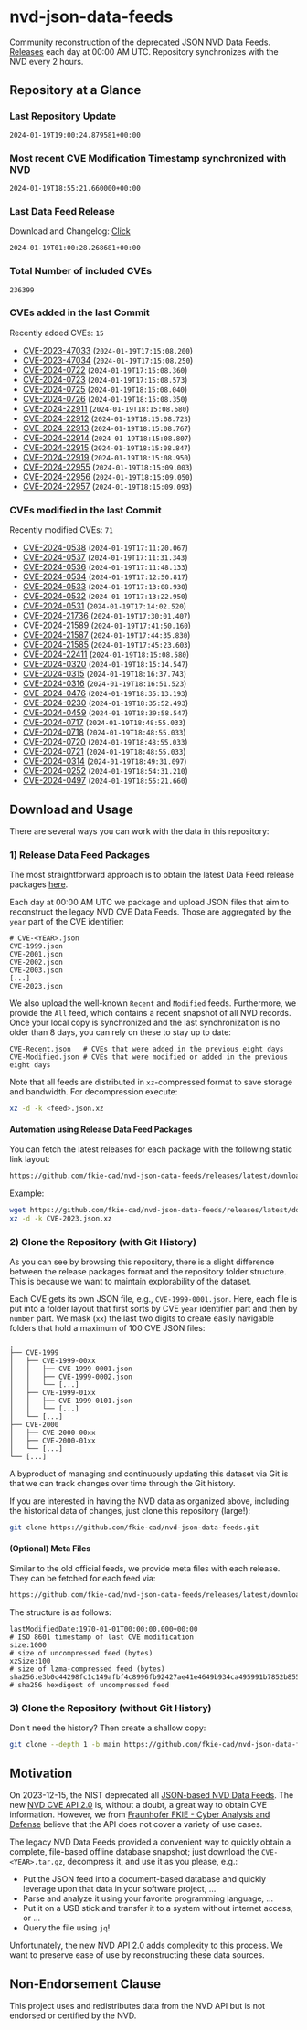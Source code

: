 # nvd-json-data-feeds

Community reconstruction of the deprecated JSON NVD Data Feeds. 
[Releases](https://github.com/fkie-cad/nvd-json-data-feeds/releases/latest) each day at 00:00 AM UTC.
Repository synchronizes with the NVD every 2 hours.

## Repository at a Glance

### Last Repository Update

```plain
2024-01-19T19:00:24.879581+00:00
```

### Most recent CVE Modification Timestamp synchronized with NVD

```plain
2024-01-19T18:55:21.660000+00:00
```

### Last Data Feed Release

Download and Changelog: [Click](https://github.com/fkie-cad/nvd-json-data-feeds/releases/latest)

```plain
2024-01-19T01:00:28.268681+00:00
```

### Total Number of included CVEs

```plain
236399
```

### CVEs added in the last Commit

Recently added CVEs: `15`

* [CVE-2023-47033](CVE-2023/CVE-2023-470xx/CVE-2023-47033.json) (`2024-01-19T17:15:08.200`)
* [CVE-2023-47034](CVE-2023/CVE-2023-470xx/CVE-2023-47034.json) (`2024-01-19T17:15:08.250`)
* [CVE-2024-0722](CVE-2024/CVE-2024-07xx/CVE-2024-0722.json) (`2024-01-19T17:15:08.360`)
* [CVE-2024-0723](CVE-2024/CVE-2024-07xx/CVE-2024-0723.json) (`2024-01-19T17:15:08.573`)
* [CVE-2024-0725](CVE-2024/CVE-2024-07xx/CVE-2024-0725.json) (`2024-01-19T18:15:08.040`)
* [CVE-2024-0726](CVE-2024/CVE-2024-07xx/CVE-2024-0726.json) (`2024-01-19T18:15:08.350`)
* [CVE-2024-22911](CVE-2024/CVE-2024-229xx/CVE-2024-22911.json) (`2024-01-19T18:15:08.680`)
* [CVE-2024-22912](CVE-2024/CVE-2024-229xx/CVE-2024-22912.json) (`2024-01-19T18:15:08.723`)
* [CVE-2024-22913](CVE-2024/CVE-2024-229xx/CVE-2024-22913.json) (`2024-01-19T18:15:08.767`)
* [CVE-2024-22914](CVE-2024/CVE-2024-229xx/CVE-2024-22914.json) (`2024-01-19T18:15:08.807`)
* [CVE-2024-22915](CVE-2024/CVE-2024-229xx/CVE-2024-22915.json) (`2024-01-19T18:15:08.847`)
* [CVE-2024-22919](CVE-2024/CVE-2024-229xx/CVE-2024-22919.json) (`2024-01-19T18:15:08.950`)
* [CVE-2024-22955](CVE-2024/CVE-2024-229xx/CVE-2024-22955.json) (`2024-01-19T18:15:09.003`)
* [CVE-2024-22956](CVE-2024/CVE-2024-229xx/CVE-2024-22956.json) (`2024-01-19T18:15:09.050`)
* [CVE-2024-22957](CVE-2024/CVE-2024-229xx/CVE-2024-22957.json) (`2024-01-19T18:15:09.093`)


### CVEs modified in the last Commit

Recently modified CVEs: `71`

* [CVE-2024-0538](CVE-2024/CVE-2024-05xx/CVE-2024-0538.json) (`2024-01-19T17:11:20.067`)
* [CVE-2024-0537](CVE-2024/CVE-2024-05xx/CVE-2024-0537.json) (`2024-01-19T17:11:31.343`)
* [CVE-2024-0536](CVE-2024/CVE-2024-05xx/CVE-2024-0536.json) (`2024-01-19T17:11:48.133`)
* [CVE-2024-0534](CVE-2024/CVE-2024-05xx/CVE-2024-0534.json) (`2024-01-19T17:12:50.817`)
* [CVE-2024-0533](CVE-2024/CVE-2024-05xx/CVE-2024-0533.json) (`2024-01-19T17:13:08.930`)
* [CVE-2024-0532](CVE-2024/CVE-2024-05xx/CVE-2024-0532.json) (`2024-01-19T17:13:22.950`)
* [CVE-2024-0531](CVE-2024/CVE-2024-05xx/CVE-2024-0531.json) (`2024-01-19T17:14:02.520`)
* [CVE-2024-21736](CVE-2024/CVE-2024-217xx/CVE-2024-21736.json) (`2024-01-19T17:30:01.407`)
* [CVE-2024-21589](CVE-2024/CVE-2024-215xx/CVE-2024-21589.json) (`2024-01-19T17:41:50.160`)
* [CVE-2024-21587](CVE-2024/CVE-2024-215xx/CVE-2024-21587.json) (`2024-01-19T17:44:35.830`)
* [CVE-2024-21585](CVE-2024/CVE-2024-215xx/CVE-2024-21585.json) (`2024-01-19T17:45:23.603`)
* [CVE-2024-22411](CVE-2024/CVE-2024-224xx/CVE-2024-22411.json) (`2024-01-19T18:15:08.580`)
* [CVE-2024-0320](CVE-2024/CVE-2024-03xx/CVE-2024-0320.json) (`2024-01-19T18:15:14.547`)
* [CVE-2024-0315](CVE-2024/CVE-2024-03xx/CVE-2024-0315.json) (`2024-01-19T18:16:37.743`)
* [CVE-2024-0316](CVE-2024/CVE-2024-03xx/CVE-2024-0316.json) (`2024-01-19T18:16:51.523`)
* [CVE-2024-0476](CVE-2024/CVE-2024-04xx/CVE-2024-0476.json) (`2024-01-19T18:35:13.193`)
* [CVE-2024-0230](CVE-2024/CVE-2024-02xx/CVE-2024-0230.json) (`2024-01-19T18:35:52.493`)
* [CVE-2024-0459](CVE-2024/CVE-2024-04xx/CVE-2024-0459.json) (`2024-01-19T18:39:58.547`)
* [CVE-2024-0717](CVE-2024/CVE-2024-07xx/CVE-2024-0717.json) (`2024-01-19T18:48:55.033`)
* [CVE-2024-0718](CVE-2024/CVE-2024-07xx/CVE-2024-0718.json) (`2024-01-19T18:48:55.033`)
* [CVE-2024-0720](CVE-2024/CVE-2024-07xx/CVE-2024-0720.json) (`2024-01-19T18:48:55.033`)
* [CVE-2024-0721](CVE-2024/CVE-2024-07xx/CVE-2024-0721.json) (`2024-01-19T18:48:55.033`)
* [CVE-2024-0314](CVE-2024/CVE-2024-03xx/CVE-2024-0314.json) (`2024-01-19T18:49:31.097`)
* [CVE-2024-0252](CVE-2024/CVE-2024-02xx/CVE-2024-0252.json) (`2024-01-19T18:54:31.210`)
* [CVE-2024-0497](CVE-2024/CVE-2024-04xx/CVE-2024-0497.json) (`2024-01-19T18:55:21.660`)


## Download and Usage

There are several ways you can work with the data in this repository:

### 1) Release Data Feed Packages

The most straightforward approach is to obtain the latest Data Feed release packages [here](https://github.com/fkie-cad/nvd-json-data-feeds/releases/latest).

Each day at 00:00 AM UTC we package and upload JSON files that aim to reconstruct the legacy NVD CVE Data Feeds.
Those are aggregated by the `year` part of the CVE identifier:

```
# CVE-<YEAR>.json
CVE-1999.json
CVE-2001.json
CVE-2002.json
CVE-2003.json
[...]
CVE-2023.json
```

We also upload the well-known `Recent` and `Modified` feeds.
Furthermore, we provide the `All` feed, which contains a recent snapshot of all NVD records.
Once your local copy is synchronized and the last synchronization is no older than 8 days, you can rely on these to stay up to date:

```plain
CVE-Recent.json   # CVEs that were added in the previous eight days
CVE-Modified.json # CVEs that were modified or added in the previous eight days
```

Note that all feeds are distributed in `xz`-compressed format to save storage and bandwidth.
For decompression execute:

```sh
xz -d -k <feed>.json.xz
```


#### Automation using Release Data Feed Packages

You can fetch the latest releases for each package with the following static link layout:

```sh
https://github.com/fkie-cad/nvd-json-data-feeds/releases/latest/download/CVE-<YEAR>.json.xz
```

Example:

```sh
wget https://github.com/fkie-cad/nvd-json-data-feeds/releases/latest/download/CVE-2023.json.xz
xz -d -k CVE-2023.json.xz
```



### 2) Clone the Repository (with Git History)

As you can see by browsing this repository, there is a slight difference between the release packages format and the repository folder structure.
This is because we want to maintain explorability of the dataset.

Each CVE gets its own JSON file, e.g., `CVE-1999-0001.json`.
Here, each file is put into a folder layout that first sorts by CVE `year` identifier part and then by `number` part.
We mask (`xx`) the last two digits to create easily navigable folders that hold a maximum of 100 CVE JSON files:

```plain
.
├── CVE-1999
│   ├── CVE-1999-00xx
│   │   ├── CVE-1999-0001.json
│   │   ├── CVE-1999-0002.json
│   │   └── [...]
│   ├── CVE-1999-01xx
│   │   ├── CVE-1999-0101.json
│   │   └── [...]
│   └── [...]
├── CVE-2000
│   ├── CVE-2000-00xx
│   ├── CVE-2000-01xx
│   └── [...]
└── [...]
```

A byproduct of managing and continuously updating this dataset via Git is that we can track changes over time through the Git history.

If you are interested in having the NVD data as organized above, including the historical data of changes, just clone this repository (large!):

```sh
git clone https://github.com/fkie-cad/nvd-json-data-feeds.git
```

#### (Optional) Meta Files

Similar to the old official feeds, we provide meta files with each release. They can be fetched for each feed via:

```sh
https://github.com/fkie-cad/nvd-json-data-feeds/releases/latest/download/CVE-<YEAR>.meta
```

The structure is as follows:

```plain
lastModifiedDate:1970-01-01T00:00:00.000+00:00                          # ISO 8601 timestamp of last CVE modification
size:1000                                                               # size of uncompressed feed (bytes)
xzSize:100                                                              # size of lzma-compressed feed (bytes)
sha256:e3b0c44298fc1c149afbf4c8996fb92427ae41e4649b934ca495991b7852b855 # sha256 hexdigest of uncompressed feed
```


### 3) Clone the Repository (without Git History)

Don't need the history? Then create a shallow copy:

```sh
git clone --depth 1 -b main https://github.com/fkie-cad/nvd-json-data-feeds.git
```

## Motivation

On 2023-12-15, the NIST deprecated all [JSON-based NVD Data Feeds](https://nvd.nist.gov/vuln/data-feeds#divRetirementBanner-1).
The new [NVD CVE API 2.0](https://nvd.nist.gov/developers/vulnerabilities) is, without a doubt, a great way to obtain CVE information.
However, we from [Fraunhofer FKIE - Cyber Analysis and Defense](https://www.fkie.fraunhofer.de/en/departments/cad.html) believe that the API does not cover a variety of use cases.

The legacy NVD Data Feeds provided a convenient way to quickly obtain a complete, file-based offline database snapshot; just download the `CVE-<YEAR>.tar.gz`, decompress it, and use it as you please, e.g.:

* Put the JSON feed into a document-based database and quickly leverage upon that data in your software project, ...
* Parse and analyze it using your favorite programming language, ...
* Put it on a USB stick and transfer it to a system without internet access, or ...
* Query the file using `jq`!

Unfortunately, the new NVD API 2.0 adds complexity to this process.
We want to preserve ease of use by reconstructing these data sources.

## Non-Endorsement Clause

This project uses and redistributes data from the NVD API but is not endorsed or certified by the NVD.